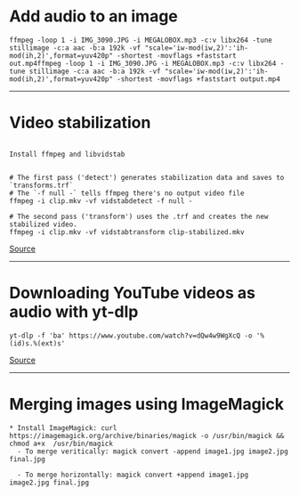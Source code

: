 

# Add audio to an image
```
ffmpeg -loop 1 -i IMG_3090.JPG -i MEGALOBOX.mp3 -c:v libx264 -tune stillimage -c:a aac -b:a 192k -vf "scale='iw-mod(iw,2)':'ih-mod(ih,2)',format=yuv420p" -shortest -movflags +faststart out.mp4ffmpeg -loop 1 -i IMG_3090.JPG -i MEGALOBOX.mp3 -c:v libx264 -tune stillimage -c:a aac -b:a 192k -vf "scale='iw-mod(iw,2)':'ih-mod(ih,2)',format=yuv420p" -shortest -movflags +faststart output.mp4
```

-------------------------

# Video stabilization

```

Install ffmpeg and libvidstab


# The first pass ('detect') generates stabilization data and saves to `transforms.trf`
# The `-f null -` tells ffmpeg there's no output video file
ffmpeg -i clip.mkv -vf vidstabdetect -f null -

# The second pass ('transform') uses the .trf and creates the new stabilized video.
ffmpeg -i clip.mkv -vf vidstabtransform clip-stabilized.mkv
```

[Source](https://www.paulirish.com/2021/video-stabilization-with-ffmpeg-and-vidstab/)

---------------------------------------


# Downloading YouTube videos as audio with yt-dlp

```
yt-dlp -f 'ba' https://www.youtube.com/watch?v=dQw4w9WgXcQ -o '%(id)s.%(ext)s'
```

[Source](https://write.corbpie.com/downloading-youtube-videos-as-audio-with-yt-dlp/)

-----------------------------------------

# Merging images using ImageMagick

```
* Install ImageMagick: curl https://imagemagick.org/archive/binaries/magick -o /usr/bin/magick && chmod a+x  /usr/bin/magick
  - To merge veritically: magick convert -append image1.jpg image2.jpg final.jpg

  - To merge horizontally: magick convert +append image1.jpg image2.jpg final.jpg
```
